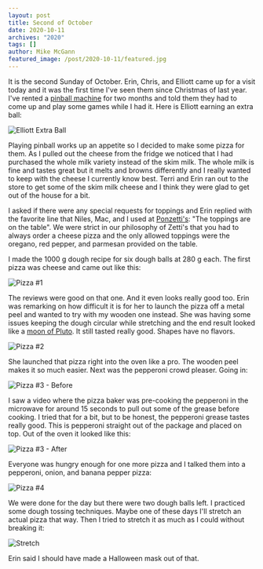 ```yaml
---
layout: post
title: Second of October
date: 2020-10-11
archives: "2020"
tags: []
author: Mike McGann
featured_image: /post/2020-10-11/featured.jpg
---
```


It is the second Sunday of October. Erin, Chris, and Elliott came up for a
visit today and it was the first time I've seen them since Christmas of last
year. I've rented a [pinball
machine](https://sternpinball.com/game/ghostbusters/) for two months and told
them they had to come up and play some games while I had it. Here is Elliott
earning an extra ball:

![Elliott Extra Ball](elliott.tn.jpg)

Playing pinball works up an appetite so I decided to make some pizza for them.
As I pulled out the cheese from the fridge we noticed that I had purchased the
whole milk variety instead of the skim milk. The whole milk is fine and tastes
great but it melts and browns differently and I really wanted to keep with the
cheese I currently know best. Terri and Erin ran out to the store to get some
of the skim milk cheese and I think they were glad to get out of the house for
a bit.

I asked if there were any special requests for toppings and Erin replied with
the favorite line that Niles, Mac, and I used at
[Ponzetti's](https://www.facebook.com/ponzettis/): "The toppings are on the
table". We were strict in our philosophy of Zetti's that you had to always
order a cheese pizza and the only allowed toppings were the oregano, red
pepper, and parmesan provided on the table.

I made the 1000 g dough recipe for six dough balls at 280 g each. The first
pizza was cheese and came out like this:

![Pizza #1](pizza_1.tn.jpg)

The reviews were good on that one. And it even looks really good too. Erin was
remarking on how difficult it is for her to launch the pizza off a metal peel
and wanted to try with my wooden one instead. She was having some issues
keeping the dough circular while stretching and the end result looked like a
[moon of Pluto](https://en.wikipedia.org/wiki/Moons_of_Pluto). It still tasted
really good. Shapes have no flavors.

![Pizza #2](pizza_2.tn.jpg)

She launched that pizza right into the oven like a pro. The wooden peel makes it so much easier. Next was the pepperoni crowd pleaser. Going in:

![Pizza #3 - Before](pizza_3_before.tn.jpg)

I saw a video where the pizza baker was pre-cooking the pepperoni in the microwave for around 15 seconds to pull out some of the grease before cooking.
I tried that for a bit, but to be honest, the pepperoni grease tastes really good. This is pepperoni straight out of the package and placed on top. Out of the oven it looked like this:

![Pizza #3 - After](pizza_3_after.tn.jpg)

Everyone was hungry enough for one more pizza and I talked them into a
pepperoni, onion, and banana pepper pizza:

![Pizza #4](pizza_4.tn.jpg)

We were done for the day but there were two dough balls left. I practiced some
dough tossing techniques. Maybe one of these days I'll stretch an actual pizza
that way. Then I tried to stretch it as much as I could without breaking it:

![Stretch](stretch.tn.jpg)

Erin said I should have made a Halloween mask out of that. 



